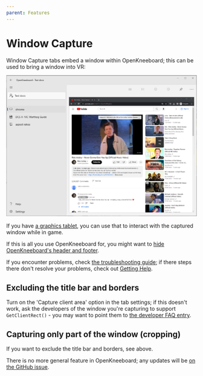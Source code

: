 ```yaml
---
parent: Features
---
```


# Window Capture

Window Capture tabs embed a window within OpenKneeboard; this can be used to bring a window into VR:

![Google Chrome with Youtube](../screenshots/window-capture.png)

If you have [a graphics tablet](./graphics-tablets.md), you can use that to interact with the captured window while in game.

If this is all you use OpenKneeboard for, you might want to [hide OpenKneeboard's header and footer](../faq/index.md#how-do-i-remove-the-header-or-footer-borders).

If you encounter problems, check [the troubleshooting guide](../troubleshooting/window-capture-compatibility.md); if there steps there don't resolve your problems, check out [Getting Help](../getting-help.md).

## Excluding the title bar and borders

Turn on the 'Capture client area' option in the tab settings; if this doesn't work, ask the developers of the window you're capturing to support `GetClientRect()` - you may want to point them to [the developer FAQ entry](../faq/third-party-developers.md#how-can-people-capture-my-app-without-the-title-bar).

## Capturing only part of the window (cropping)

If you want to exclude the title bar and borders, see above.

There is no more general feature in OpenKneeboard; any updates will be [on the GitHub issue](https://github.com/OpenKneeboard/OpenKneeboard/issues/595).